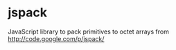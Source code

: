 # jspack
JavaScript library to pack primitives to octet arrays from http://code.google.com/p/jspack/
